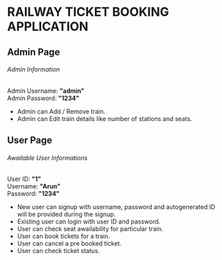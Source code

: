 # RAILWAY TICKET BOOKING APPLICATION
## Admin Page
###### Admin Information  
  
Admin Username: **"admin"**  
Admin Password: **"1234"**  
  
- Admin can Add / Remove train.  
- Admin can Edit train details like number of stations and seats.  
## User Page
###### Awailable User Informations  
User ID: **"1"**  
Username: **"Arun"**  
Password: **"1234"**  
  
- New user can signup with username, password and autogenerated ID will be provided during the signup.
- Existing user can login with user ID and password.
- User can check seat awailability for particular train.
- User can book tickets for a train.
- User can cancel a pre booked ticket.
- User can check ticket status.
